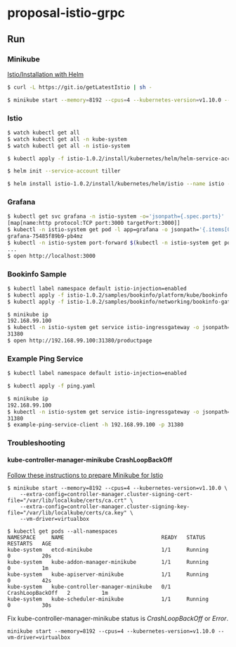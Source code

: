 # proposal-istio-grpc

## Run
### Minikube
[Istio/Installation with Helm](https://istio.io/docs/setup/kubernetes/helm-install/)

```bash
$ curl -L https://git.io/getLatestIstio | sh -

$ minikube start --memory=8192 --cpus=4 --kubernetes-version=v1.10.0 --vm-driver=virtualbox
```

### Istio
```bash
$ watch kubectl get all
$ watch kubectl get all -n kube-system
$ watch kubectl get all -n istio-system
```

```bash
$ kubectl apply -f istio-1.0.2/install/kubernetes/helm/helm-service-account.yaml

$ helm init --service-account tiller

$ helm install istio-1.0.2/install/kubernetes/helm/istio --name istio --namespace istio-system --set grafana.enabled=true
```

### Grafana
```bash
$ kubectl get svc grafana -n istio-system -o='jsonpath={.spec.ports}'
[map[name:http protocol:TCP port:3000 targetPort:3000]]
$ kubectl -n istio-system get pod -l app=grafana -o jsonpath='{.items[0].metadata.name}'
grafana-75485f89b9-pb4mz
$ kubectl -n istio-system port-forward $(kubectl -n istio-system get pod -l app=grafana -o jsonpath='{.items[0].metadata.name}') 3000:3000
...
$ open http://localhost:3000
```

### Bookinfo Sample
```bash
$ kubectl label namespace default istio-injection=enabled
$ kubectl apply -f istio-1.0.2/samples/bookinfo/platform/kube/bookinfo.yaml
$ kubectl apply -f istio-1.0.2/samples/bookinfo/networking/bookinfo-gateway.yaml
```

```bash
$ minikube ip
192.168.99.100
$ kubectl -n istio-system get service istio-ingressgateway -o jsonpath='{.spec.ports[?(@.name=="http2")].nodePort}'
31380
$ open http://192.168.99.100:31380/productpage
```

### Example Ping Service
```bash
$ kubectl label namespace default istio-injection=enabled

$ kubectl apply -f ping.yaml
```

```bash
$ minikube ip
192.168.99.100
$ kubectl -n istio-system get service istio-ingressgateway -o jsonpath='{.spec.ports[?(@.name=="http2")].nodePort}'
31380
$ example-ping-service-client -h 192.168.99.100 -p 31380
```

### Troubleshooting
#### kube-controller-manager-minikube CrashLoopBackOff
[Follow these instructions to prepare Minikube for Istio](https://istio.io/docs/setup/kubernetes/platform-setup/minikube/)
```
$ minikube start --memory=8192 --cpus=4 --kubernetes-version=v1.10.0 \
    --extra-config=controller-manager.cluster-signing-cert-file="/var/lib/localkube/certs/ca.crt" \
    --extra-config=controller-manager.cluster-signing-key-file="/var/lib/localkube/certs/ca.key" \
    --vm-driver=virtualbox

$ kubectl get pods --all-namespaces
NAMESPACE     NAME                               READY   STATUS             RESTARTS   AGE
kube-system   etcd-minikube                      1/1     Running            0          20s
kube-system   kube-addon-manager-minikube        1/1     Running            0          1m
kube-system   kube-apiserver-minikube            1/1     Running            0          42s
kube-system   kube-controller-manager-minikube   0/1     CrashLoopBackOff   2          1m
kube-system   kube-scheduler-minikube            1/1     Running            0          30s
```

Fix kube-controller-manager-minikube status is _CrashLoopBackOff_ or _Error_.

```
minikube start --memory=8192 --cpus=4 --kubernetes-version=v1.10.0 --vm-driver=virtualbox
```
